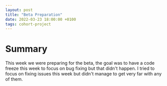 ```yaml
---
layout: post
title: "Beta Preparation"
date: 2022-03-23 18:00:00 +0100
tags: cohort-project
---
```


# Summary

This week we were preparing for the beta, the goal was to have a code freeze this week to focus on bug fixing but that didn't happen. I tried to focus on fixing issues this week but didn't manage to get very far with any of them. 